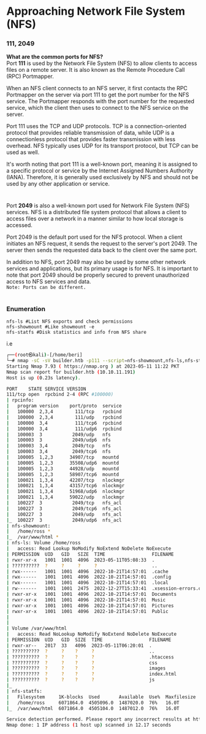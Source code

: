 # Approaching Network File System (NFS)
### 111, 2049
**What are the common ports for NFS?**  
Port **111** is used by the Network File System (NFS) to allow clients to access files on a remote server. It is also known as the Remote Procedure Call (RPC) Portmapper.

When an NFS client connects to an NFS server, it first contacts the RPC Portmapper on the server via port 111 to get the port number for the NFS service. The Portmapper responds with the port number for the requested service, which the client then uses to connect to the NFS service on the server.

Port 111 uses the TCP and UDP protocols. TCP is a connection-oriented protocol that provides reliable transmission of data, while UDP is a connectionless protocol that provides faster transmission with less overhead. NFS typically uses UDP for its transport protocol, but TCP can be used as well.

It's worth noting that port 111 is a well-known port, meaning it is assigned to a specific protocol or service by the Internet Assigned Numbers Authority (IANA). Therefore, it is generally used exclusively by NFS and should not be used by any other application or service.
#
Port **2049** is also a well-known port used for Network File System (NFS) services. NFS is a distributed file system protocol that allows a client to access files over a network in a manner similar to how local storage is accessed.

Port 2049 is the default port used for the NFS protocol. When a client initiates an NFS request, it sends the request to the server's port 2049. The server then sends the requested data back to the client over the same port.

In addition to NFS, port 2049 may also be used by some other network services and applications, but its primary usage is for NFS. It is important to note that port 2049 should be properly secured to prevent unauthorized access to NFS services and data.  
`Note: Ports can be different.`
#
### Enumeration
```
nfs-ls #List NFS exports and check permissions
nfs-showmount #Like showmount -e
nfs-statfs #Disk statistics and info from NFS share
```
i.e
```bash
┌──(root㉿kali)-[/home/beri]
└─# nmap -sC -sV builder.htb -p111 --script=nfs-showmount,nfs-ls,nfs-statfs
Starting Nmap 7.93 ( https://nmap.org ) at 2023-05-11 11:22 PKT
Nmap scan report for builder.htb (10.10.11.191)
Host is up (0.23s latency).

PORT    STATE SERVICE VERSION
111/tcp open  rpcbind 2-4 (RPC #100000)
| rpcinfo: 
|   program version    port/proto  service
|   100000  2,3,4        111/tcp   rpcbind
|   100000  2,3,4        111/udp   rpcbind
|   100000  3,4          111/tcp6  rpcbind
|   100000  3,4          111/udp6  rpcbind
|   100003  3           2049/udp   nfs
|   100003  3           2049/udp6  nfs
|   100003  3,4         2049/tcp   nfs
|   100003  3,4         2049/tcp6  nfs
|   100005  1,2,3      34907/tcp   mountd
|   100005  1,2,3      35508/udp6  mountd
|   100005  1,2,3      44928/udp   mountd
|   100005  1,2,3      58907/tcp6  mountd
|   100021  1,3,4      42207/tcp   nlockmgr
|   100021  1,3,4      43157/tcp6  nlockmgr
|   100021  1,3,4      51968/udp6  nlockmgr
|   100021  1,3,4      59022/udp   nlockmgr
|   100227  3           2049/tcp   nfs_acl
|   100227  3           2049/tcp6  nfs_acl
|   100227  3           2049/udp   nfs_acl
|_  100227  3           2049/udp6  nfs_acl
| nfs-showmount: 
|   /home/ross *
|_  /var/www/html *
| nfs-ls: Volume /home/ross
|   access: Read Lookup NoModify NoExtend NoDelete NoExecute
| PERMISSION  UID   GID   SIZE  TIME                 FILENAME
| rwxr-xr-x   1001  1001  4096  2023-05-11T05:08:33  .
| ??????????  ?     ?     ?     ?                    ..
| rwx------   1001  1001  4096  2022-10-21T14:57:01  .cache
| rwx------   1001  1001  4096  2022-10-21T14:57:01  .config
| rwx------   1001  1001  4096  2022-10-21T14:57:01  .local
| rw-------   1001  1001  2475  2022-12-27T15:33:41  .xsession-errors.old
| rwxr-xr-x   1001  1001  4096  2022-10-21T14:57:01  Documents
| rwxr-xr-x   1001  1001  4096  2022-10-21T14:57:01  Music
| rwxr-xr-x   1001  1001  4096  2022-10-21T14:57:01  Pictures
| rwxr-xr-x   1001  1001  4096  2022-10-21T14:57:01  Public
| 
| 
| Volume /var/www/html
|   access: Read NoLookup NoModify NoExtend NoDelete NoExecute
| PERMISSION  UID   GID  SIZE  TIME                 FILENAME
| rwxr-xr--   2017  33   4096  2023-05-11T06:20:01  .
| ??????????  ?     ?    ?     ?                    ..
| ??????????  ?     ?    ?     ?                    .htaccess
| ??????????  ?     ?    ?     ?                    css
| ??????????  ?     ?    ?     ?                    images
| ??????????  ?     ?    ?     ?                    index.html
| ??????????  ?     ?    ?     ?                    js
|_
| nfs-statfs: 
|   Filesystem     1K-blocks  Used       Available  Use%  Maxfilesize  Maxlink
|   /home/ross     6071864.0  4505096.0  1487020.0  76%   16.0T        32000
|_  /var/www/html  6071864.0  4505104.0  1487012.0  76%   16.0T        32000

Service detection performed. Please report any incorrect results at https://nmap.org/submit/ .
Nmap done: 1 IP address (1 host up) scanned in 12.17 seconds
```
